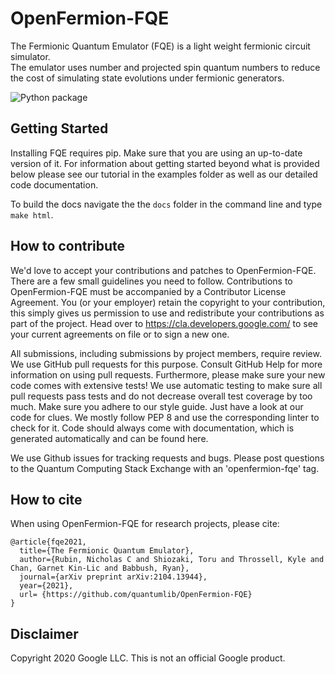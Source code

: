 # OpenFermion-FQE
The Fermionic Quantum Emulator (FQE) is a light weight fermionic circuit simulator.  
The emulator uses number and projected spin quantum numbers to reduce the cost of simulating state 
evolutions under fermionic generators. 

![Python package](https://github.com/quantumlib/OpenFermion-FQE/workflows/Python%20package/badge.svg?branch=master)

## Getting Started
Installing FQE requires pip. Make sure that you are using an up-to-date version of it. 
For information about getting started beyond what is provided below please see our 
tutorial in the examples folder as well as our detailed code documentation.

To build the docs navigate the the `docs` folder in the command line and type `make html`.

## How to contribute
We'd love to accept your contributions and patches to OpenFermion-FQE. 
There are a few small guidelines you need to follow. 
Contributions to OpenFermion-FQE must be accompanied by a Contributor License Agreement. 
You (or your employer) retain the copyright to your contribution, this simply gives us permission 
to use and redistribute your contributions as part of the project. 
Head over to https://cla.developers.google.com/ to see your current agreements on file or to sign a new one.

All submissions, including submissions by project members, require review. 
We use GitHub pull requests for this purpose. Consult GitHub Help for more information on using pull requests. 
Furthermore, please make sure your new code comes with extensive tests! We use automatic testing to 
make sure all pull requests pass tests and do not decrease overall test coverage by too much. 
Make sure you adhere to our style guide. Just have a look at our code for clues. 
We mostly follow PEP 8 and use the corresponding linter to check for it. 
Code should always come with documentation, which is generated automatically and can be found here.

We use Github issues for tracking requests and bugs. 
Please post questions to the Quantum Computing Stack Exchange with an 'openfermion-fqe' tag.

## How to cite
When using OpenFermion-FQE for research projects, please cite:

```
@article{fqe2021,
  title={The Fermionic Quantum Emulator},
  author={Rubin, Nicholas C and Shiozaki, Toru and Throssell, Kyle and Chan, Garnet Kin-Lic and Babbush, Ryan},
  journal={arXiv preprint arXiv:2104.13944},
  year={2021},
  url= {https://github.com/quantumlib/OpenFermion-FQE} 
}
```

## Disclaimer
Copyright 2020 Google LLC. This is not an official Google product.
